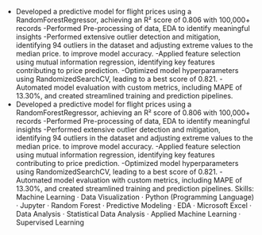 - Developed a predictive model for flight prices using a RandomForestRegressor, achieving an R² score of 0.806 with 100,000+ records
 -Performed Pre-processing of data, EDA to identify meaningful insights 
 -Performed extensive outlier detection and mitigation, identifying 94 outliers in the dataset and adjusting extreme values to the median price. to improve model accuracy.
-Applied feature selection using mutual information regression, identifying key features contributing to price prediction.
-Optimized model hyperparameters using RandomizedSearchCV, leading to a best score of 0.821.
-Automated model evaluation with custom metrics, including MAPE of 13.30%, and created streamlined training and prediction pipelines.
- Developed a predictive model for flight prices using a RandomForestRegressor, achieving an R² score of 0.806 with 100,000+ records -Performed Pre-processing of data, EDA to identify meaningful insights -Performed extensive outlier detection and mitigation, identifying 94 outliers in the dataset and adjusting extreme values to the median price. to improve model accuracy. -Applied feature selection using mutual information regression, identifying key features contributing to price prediction. -Optimized model hyperparameters using RandomizedSearchCV, leading to a best score of 0.821. -Automated model evaluation with custom metrics, including MAPE of 13.30%, and created streamlined training and prediction pipelines.
Skills: Machine Learning · Data Visualization · Python (Programming Language) · Jupyter · Random Forest · Predictive Modeling · EDA · Microsoft Excel · Data Analysis · Statistical Data Analysis · Applied Machine Learning · Supervised Learning
